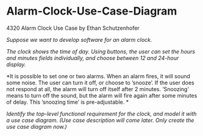 # Alarm-Clock-Use-Case-Diagram
4320 Alarm Clock Use Case by Ethan Schutzenhofer

*Suppose we want to develop software for an alarm clock.*

*The clock shows the time of day. Using buttons, the user can set the hours and minutes fields individually, and choose between 12 and 24-hour display.*

*It is possible to set one or two alarms. When an alarm fires, it will sound some noise. The user can turn it off, or choose to ’snooze’. If the user does not respond at all, the alarm will turn off itself after 2 minutes. ’Snoozing’ means to turn off the sound, but the alarm will fire again after some minutes of delay. This ’snoozing time’ is pre-adjustable. *

*Identify the top-level functional requirement for the clock, and model it with a use case diagram.  (Use case description will come later.  Only create the use case diagram now.)*
